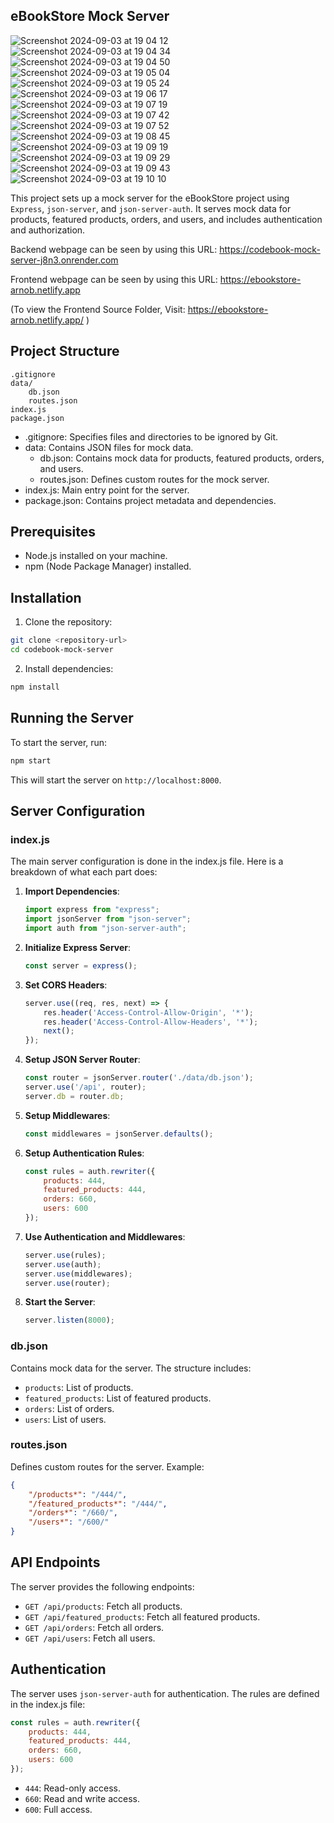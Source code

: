 ## eBookStore Mock Server

![Screenshot 2024-09-03 at 19 04 12](https://github.com/user-attachments/assets/fbfa7567-799e-4415-b37d-0a82fa96fbc7) ![Screenshot 2024-09-03 at 19 04 34](https://github.com/user-attachments/assets/a1701da8-19dc-4493-b02d-f2cb4e37feea) ![Screenshot 2024-09-03 at 19 04 50](https://github.com/user-attachments/assets/580eb690-e02b-4123-be4f-7c6b82bb4985) ![Screenshot 2024-09-03 at 19 05 04](https://github.com/user-attachments/assets/695f1bd5-3d8f-4049-9a11-f3f3a7805fda) ![Screenshot 2024-09-03 at 19 05 24](https://github.com/user-attachments/assets/25cf13dc-84c3-46f7-a9f9-9449da72123a) ![Screenshot 2024-09-03 at 19 06 17](https://github.com/user-attachments/assets/f35ea3d3-43ba-4114-8508-fb6509af8232) ![Screenshot 2024-09-03 at 19 07 19](https://github.com/user-attachments/assets/b8d5f055-7719-47d7-901c-f86b7b7f78f5) ![Screenshot 2024-09-03 at 19 07 42](https://github.com/user-attachments/assets/64583a22-c1b6-42e3-b459-d9c95002b2af) ![Screenshot 2024-09-03 at 19 07 52](https://github.com/user-attachments/assets/8772d23c-f95f-454d-957f-16d98936cf32) ![Screenshot 2024-09-03 at 19 08 45](https://github.com/user-attachments/assets/5e1a348b-f873-463d-9e8c-27e4f1e12aff) ![Screenshot 2024-09-03 at 19 09 19](https://github.com/user-attachments/assets/2dafa0c2-451a-4333-99a8-0167d9493df4) ![Screenshot 2024-09-03 at 19 09 29](https://github.com/user-attachments/assets/7a565cef-3caf-4295-b1b0-b3cc35086276) ![Screenshot 2024-09-03 at 19 09 43](https://github.com/user-attachments/assets/26854077-9177-40c6-9337-3bb3ec0ebd19) ![Screenshot 2024-09-03 at 19 10 10](https://github.com/user-attachments/assets/006d3b5b-a967-4dd6-9dee-2bf662c4d6c2)

This project sets up a mock server for the eBookStore project using `Express`, `json-server`, and `json-server-auth`. It serves mock data for products, featured products, orders, and users, and includes authentication and authorization.

Backend webpage can be seen by using this URL: https://codebook-mock-server-j8n3.onrender.com

Frontend webpage can be seen by using this URL: https://ebookstore-arnob.netlify.app

(To view the Frontend Source Folder, Visit: https://ebookstore-arnob.netlify.app/ )



## Project Structure

```
.gitignore
data/
    db.json
    routes.json
index.js
package.json
```

- .gitignore: Specifies files and directories to be ignored by Git.
- data: Contains JSON files for mock data.
  - db.json: Contains mock data for products, featured products, orders, and users.
  - routes.json: Defines custom routes for the mock server.
- index.js: Main entry point for the server.
- package.json: Contains project metadata and dependencies.

## Prerequisites

- Node.js installed on your machine.
- npm (Node Package Manager) installed.

## Installation

1. Clone the repository:

```sh
git clone <repository-url>
cd codebook-mock-server
```

2. Install dependencies:

```sh
npm install
```

## Running the Server

To start the server, run:

```sh
npm start
```

This will start the server on `http://localhost:8000`.

## Server Configuration

### index.js

The main server configuration is done in the index.js file. Here is a breakdown of what each part does:

1. **Import Dependencies**:
    ```javascript
    import express from "express";
    import jsonServer from "json-server";
    import auth from "json-server-auth";
    ```

2. **Initialize Express Server**:
    ```javascript
    const server = express();
    ```

3. **Set CORS Headers**:
    ```javascript
    server.use((req, res, next) => {
        res.header('Access-Control-Allow-Origin', '*');
        res.header('Access-Control-Allow-Headers', '*');
        next();
    });
    ```

4. **Setup JSON Server Router**:
    ```javascript
    const router = jsonServer.router('./data/db.json');
    server.use('/api', router);
    server.db = router.db;
    ```

5. **Setup Middlewares**:
    ```javascript
    const middlewares = jsonServer.defaults();
    ```

6. **Setup Authentication Rules**:
    ```javascript
    const rules = auth.rewriter({
        products: 444,
        featured_products: 444,
        orders: 660,
        users: 600
    });
    ```

7. **Use Authentication and Middlewares**:
    ```javascript
    server.use(rules);
    server.use(auth);
    server.use(middlewares);
    server.use(router);
    ```

8. **Start the Server**:
    ```javascript
    server.listen(8000);
    ```

### db.json

Contains mock data for the server. The structure includes:

- `products`: List of products.
- `featured_products`: List of featured products.
- `orders`: List of orders.
- `users`: List of users.

### routes.json

Defines custom routes for the server. Example:

```json
{
    "/products*": "/444/",
    "/featured_products*": "/444/",
    "/orders*": "/660/",
    "/users*": "/600/"
}
```

## API Endpoints

The server provides the following endpoints:

- `GET /api/products`: Fetch all products.
- `GET /api/featured_products`: Fetch all featured products.
- `GET /api/orders`: Fetch all orders.
- `GET /api/users`: Fetch all users.

## Authentication

The server uses `json-server-auth` for authentication. The rules are defined in the index.js file:

```javascript
const rules = auth.rewriter({
    products: 444,
    featured_products: 444,
    orders: 660,
    users: 600
});
```

- `444`: Read-only access.
- `660`: Read and write access.
- `600`: Full access.
